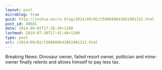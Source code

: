 ```yaml
---
layout: post
microblog: true
guid: http://joshua.micro.blog/2014/09/02/t506689643861901312.html
post_id: 40681
date: 2014-09-02T17:26:39+1100
lastmod: 2019-07-30T17:41:46+1100
type: post
url: /2014/09/02/t506689643861901312.html
---
```

Breaking News: Dinosaur owner, failed resort owner, politician and mine-owner finally relents and allows himself to pay less tax.
